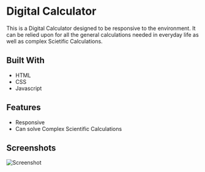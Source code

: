 
# Digital Calculator

This is a Digital Calculator designed to be responsive to the environment.
It can be relied upon for all the general calculations needed in everyday life as well as complex Scietific Calculations.



## Built With

- HTML
- CSS
- Javascript


## Features

- Responsive
- Can solve Complex Scientific Calculations 



## Screenshots


![Screenshot](https://user-images.githubusercontent.com/68044736/207938790-bef0f3d3-93d0-4ed5-bf52-f1f82bade372.png)

